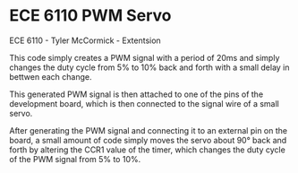 # ECE 6110 PWM Servo 
 
 ECE 6110 - Tyler McCormick - Extentsion 

 This code simply creates a PWM signal with a period of 20ms and simply changes the duty cycle from 5% to 10% back and forth with a small delay in bettwen each change.
 
 This generated PWM signal is then attached to one of the pins of the development board, which is then connected to the signal wire of a small servo.
 
 After generating the PWM signal and connecting it to an external pin on the board, a small amount of code simply moves the 
 servo about 90° back and forth by altering the CCR1 value of the timer, which changes the duty cycle of the PWM signal from
 5% to 10%.